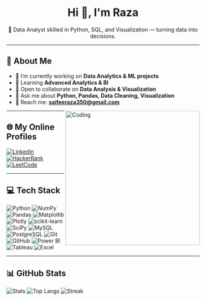 <h1 align="center">Hi 👋, I'm Raza</h1>
<p align="center">🚀 Data Analyst skilled in Python, SQL, and Visualization — turning data into decisions.</p>

---

## 🌟 About Me
- 🔭 I’m currently working on **Data Analytics & ML projects**
- 🌱 Learning **Advanced Analytics & BI**
- 👯 Open to collaborate on **Data Analysis & Visualization**
- 💬 Ask me about **Python, Pandas, Data Cleaning, Visualization**
- 📧 Reach me: **saifeeraza350@gmail.com**


<!-- Right-side image -->
<img align="right" alt="Coding" width="350" src="https://img.freepik.com/premium-vector/data-visualization-vector-illustration_951778-89953.jpg" />

---

## 🌐 My Online Profiles
[![LinkedIn](https://img.shields.io/badge/LinkedIn-0A66C2?style=for-the-badge&logo=linkedin&logoColor=white)](https://www.linkedin.com/in/saifee-raza01/)
[![HackerRank](https://img.shields.io/badge/HackerRank-2EC866?style=for-the-badge&logo=HackerRank&logoColor=white)](https://www.hackerrank.com/yourusername)
[![LeetCode](https://img.shields.io/badge/LeetCode-FFA116?style=for-the-badge&logo=leetcode&logoColor=black)](https://leetcode.com/yourusername)


---

## 💻 Tech Stack
![Python](https://img.shields.io/badge/Python-3776AB?style=for-the-badge&logo=python&logoColor=white)
![NumPy](https://img.shields.io/badge/Numpy-013243?style=for-the-badge&logo=numpy&logoColor=white)
![Pandas](https://img.shields.io/badge/Pandas-150458?style=for-the-badge&logo=pandas&logoColor=white)
![Matplotlib](https://img.shields.io/badge/Matplotlib-11557c?style=for-the-badge)
![Plotly](https://img.shields.io/badge/Plotly-3F4F75?style=for-the-badge&logo=plotly&logoColor=white)
![scikit-learn](https://img.shields.io/badge/Scikit--learn-F7931E?style=for-the-badge&logo=scikitlearn&logoColor=white)
![SciPy](https://img.shields.io/badge/SciPy-8CAAE6?style=for-the-badge&logo=scipy&logoColor=white)
![MySQL](https://img.shields.io/badge/MySQL-4479A1?style=for-the-badge&logo=mysql&logoColor=white)
![PostgreSQL](https://img.shields.io/badge/PostgreSQL-316192?style=for-the-badge&logo=postgresql&logoColor=white)
![Git](https://img.shields.io/badge/Git-F05032?style=for-the-badge&logo=git&logoColor=white)
![GitHub](https://img.shields.io/badge/GitHub-000?style=for-the-badge&logo=github&logoColor=white)
![Power BI](https://img.shields.io/badge/Power%20BI-F2C811?style=for-the-badge&logo=powerbi&logoColor=black)
![Tableau](https://img.shields.io/badge/Tableau-E97627?style=for-the-badge&logo=tableau&logoColor=white)
![Excel](https://img.shields.io/badge/Microsoft%20Excel-217346?style=for-the-badge&logo=microsoft-excel&logoColor=white)


---

## 📊 GitHub Stats
![Stats](https://github-readme-stats.vercel.app/api?username=YOUR_USERNAME&show_icons=true&theme=tokyonight)
![Top Langs](https://github-readme-stats.vercel.app/api/top-langs/?username=YOUR_USERNAME&layout=compact&theme=tokyonight)
![Streak](https://streak-stats.demolab.com?user=YOUR_USERNAME&theme=tokyonight&hide_border=true)
